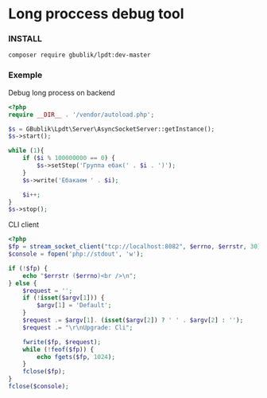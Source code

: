# Long proccess debug tool

### INSTALL

`composer require gbublik/lpdt:dev-master`

### Exemple

Debug long process on backend
```php
<?php
require __DIR__ . '/vendor/autoload.php';

$s = GBublik\Lpdt\Server\AsyncSocketServer::getInstance();
$s->start();

while (1){
    if ($i % 100000000 == 0) {
        $s->setStep('Группа ебак(' . $i . ')');
    }
    $s->write('Ебакаем ' . $i);

    $i++;
}
$s->stop();
```

CLI client

```php
<?php
$fp = stream_socket_client("tcp://localhost:8082", $errno, $errstr, 30);
$console = fopen('php://stdout', 'w');

if (!$fp) {
    echo "$errstr ($errno)<br />\n";
} else {
    $request = '';
    if (!isset($argv[1])) {
        $argv[1] = 'Default';
    }
    $request .= $argv[1]. (isset($argv[2]) ? ' ' . $argv[2] : '');
    $request .= "\r\nUpgrade: Cli";

    fwrite($fp, $request);
    while (!feof($fp)) {
        echo fgets($fp, 1024);
    }
    fclose($fp);
}
fclose($console);
```